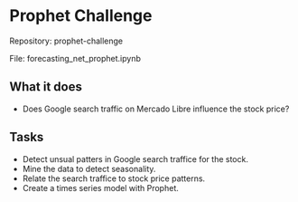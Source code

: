 # Prophet Challenge

Repository: prophet-challenge

File: forecasting_net_prophet.ipynb  

## What it does

* Does Google search traffic on Mercado Libre influence the stock price?

## Tasks
* Detect unsual patters in Google search traffice for the stock.
* Mine the data to detect seasonality.
* Relate the search traffice to stock price patterns.
* Create a times series model with Prophet.
